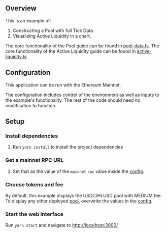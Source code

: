 ## Overview

This is an example of:

1. Constructing a Pool with full Tick Data.
2. Visualizing Active Liquidity in a chart.

The core functionality of the Pool guide can be found in [pool-data.ts](./src/libs/pool-data.ts).
The core functionality of the Active Liquidity guide can be found in [active-liquidity.ts](./src/libs/active-liquidity.ts)

## Configuration

This application can be run with the Ethereum Mainnet.

The configuration includes control of the environment as well as inputs to the example's functionality. The rest of the code should need no modification to function.

## Setup

### Install dependencies

1. Run `yarn install` to install the project dependencies

### Get a mainnet RPC URL

1. Set that as the value of the `mainnet` `rpc` value inside the [config](./src/config.ts).

### Choose tokens and fee

By default, this example displays the USDC/HLUSD pool with MEDIUM fee. To display any other deployed [pool](https://info.cytoswap.com/#/pools), overwrite the values in the [config](./src/config.ts).

### Start the web interface

Run `yarn start` and navigate to [http://localhost:3000/](http://localhost:3000/)
